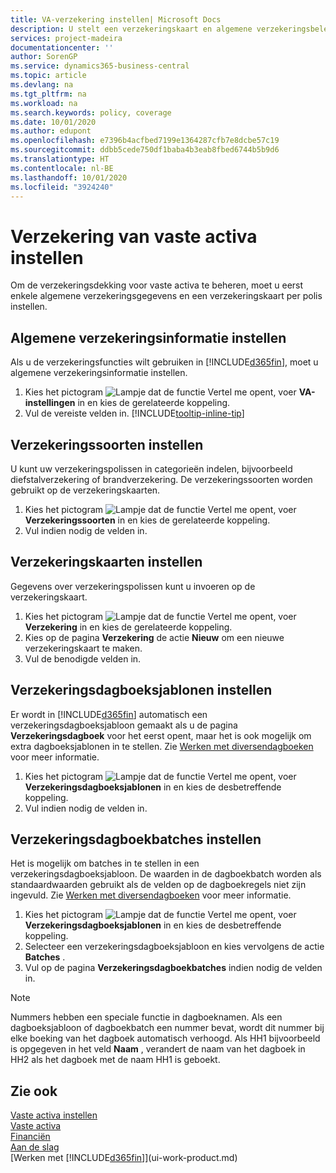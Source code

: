 ```yaml
---
title: VA-verzekering instellen| Microsoft Docs
description: U stelt een verzekeringskaart en algemene verzekeringsbeleidsgegevens in om verzekeringsdekking voor vaste activa te beheren.
services: project-madeira
documentationcenter: ''
author: SorenGP
ms.service: dynamics365-business-central
ms.topic: article
ms.devlang: na
ms.tgt_pltfrm: na
ms.workload: na
ms.search.keywords: policy, coverage
ms.date: 10/01/2020
ms.author: edupont
ms.openlocfilehash: e7396b4acfbed7199e1364287cfb7e8dcbe57c19
ms.sourcegitcommit: ddbb5cede750df1baba4b3eab8fbed6744b5b9d6
ms.translationtype: HT
ms.contentlocale: nl-BE
ms.lasthandoff: 10/01/2020
ms.locfileid: "3924240"
---
```

# <a name="set-up-fixed-asset-insurance"></a>Verzekering van vaste activa instellen
Om de verzekeringsdekking voor vaste activa te beheren, moet u eerst enkele algemene verzekeringsgegevens en een verzekeringskaart per polis instellen.

## <a name="to-set-up-general-insurance-information"></a>Algemene verzekeringsinformatie instellen
Als u de verzekeringsfuncties wilt gebruiken in [!INCLUDE[d365fin](includes/d365fin_md.md)], moet u algemene verzekeringsinformatie instellen.  

1. Kies het pictogram ![Lampje dat de functie Vertel me opent](media/ui-search/search_small.png "Vertel me wat u wilt doen"), voer **VA-instellingen** in en kies de gerelateerde koppeling.  
2. Vul de vereiste velden in. [!INCLUDE[tooltip-inline-tip](includes/tooltip-inline-tip_md.md)]  

## <a name="to-set-up-insurance-types"></a>Verzekeringssoorten instellen
U kunt uw verzekeringspolissen in categorieën indelen, bijvoorbeeld diefstalverzekering of brandverzekering. De verzekeringssoorten worden gebruikt op de verzekeringskaarten.

1. Kies het pictogram ![Lampje dat de functie Vertel me opent](media/ui-search/search_small.png "Vertel me wat u wilt doen"), voer **Verzekeringssoorten** in en kies de gerelateerde koppeling.  
2. Vul indien nodig de velden in.

## <a name="to-set-up-insurance-cards"></a>Verzekeringskaarten instellen
Gegevens over verzekeringspolissen kunt u invoeren op de verzekeringskaart.  

1. Kies het pictogram ![Lampje dat de functie Vertel me opent](media/ui-search/search_small.png "Vertel me wat u wilt doen"), voer **Verzekering** in en kies de gerelateerde koppeling.  
2. Kies op de pagina **Verzekering** de actie **Nieuw** om een nieuwe verzekeringskaart te maken.  
3. Vul de benodigde velden in.

## <a name="to-set-up-insurance-journal-templates"></a>Verzekeringsdagboeksjablonen instellen
Er wordt in [!INCLUDE[d365fin](includes/d365fin_md.md)] automatisch een verzekeringsdagboeksjabloon gemaakt als u de pagina **Verzekeringsdagboek** voor het eerst opent, maar het is ook mogelijk om extra dagboeksjablonen in te stellen. Zie [Werken met diversendagboeken](ui-work-general-journals.md) voor meer informatie.  

1. Kies het pictogram ![Lampje dat de functie Vertel me opent](media/ui-search/search_small.png "Vertel me wat u wilt doen"), voer **Verzekeringsdagboeksjablonen** in en kies de desbetreffende koppeling.  
2. Vul indien nodig de velden in.

## <a name="to-set-up-insurance-journal-batches"></a>Verzekeringsdagboekbatches instellen
Het is mogelijk om batches in te stellen in een verzekeringsdagboeksjabloon. De waarden in de dagboekbatch worden als standaardwaarden gebruikt als de velden op de dagboekregels niet zijn ingevuld. Zie [Werken met diversendagboeken](ui-work-general-journals.md) voor meer informatie.  

1. Kies het pictogram ![Lampje dat de functie Vertel me opent](media/ui-search/search_small.png "Vertel me wat u wilt doen"), voer **Verzekeringsdagboeksjablonen** in en kies de desbetreffende koppeling.  
2. Selecteer een verzekeringsdagboeksjabloon en kies vervolgens de actie **Batches** .
3. Vul op de pagina **Verzekeringsdagboekbatches** indien nodig de velden in.

> [!NOTE]  
>   Nummers hebben een speciale functie in dagboeknamen. Als een dagboeksjabloon of dagboekbatch een nummer bevat, wordt dit nummer bij elke boeking van het dagboek automatisch verhoogd. Als HH1 bijvoorbeeld is opgegeven in het veld **Naam** , verandert de naam van het dagboek in HH2 als het dagboek met de naam HH1 is geboekt.

## <a name="see-also"></a>Zie ook
[Vaste activa instellen](fa-setup.md)  
[Vaste activa](fa-manage.md)  
[Financiën](finance.md)  
[Aan de slag](product-get-started.md)  
[Werken met [!INCLUDE[d365fin](includes/d365fin_md.md)]](ui-work-product.md)
